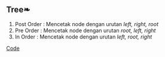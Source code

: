 <h2>Tree❧</h2>

1. Post Order : Mencetak node dengan urutan <i>left, right, root</i>
2. Pre Order  : Mencetak node dengan urutan <i>root, left, right</i>
3. In Order   : Mencetak node dengan urutan <i>left, root, right</i>

<a href="https://github.com/desyderian/ASD/blob/main/Tree/tree.c">Code</a>
